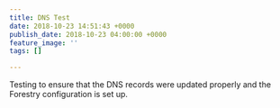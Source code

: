 ```yaml
---
title: DNS Test
date: 2018-10-23 14:51:43 +0000
publish_date: 2018-10-23 04:00:00 +0000
feature_image: ''
tags: []

---
```

Testing to ensure that the DNS records were updated properly and the Forestry configuration is set up.